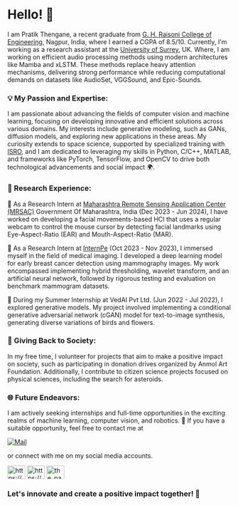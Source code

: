 <h1 align=>Hello! 👋</h1>

I am Pratik Thengane, a recent graduate from [G. H. Raisoni College of Engineering](https://ghrce.raisoni.net/), Nagpur, India, where I earned a CGPA of 8.5/10. Currently, I'm working as a research assistant at the [University of Surrey](https://www.surrey.ac.uk/), UK. Where, I am working on efficient audio processing methods using modern architectures like Mamba and xLSTM. These methods replace heavy attention mechanisms, delivering strong performance while reducing computational demands on datasets like AudioSet, VGGSound, and Epic-Sounds.

### 💡 My Passion and Expertise:
I am passionate about advancing the fields of computer vision and machine learning, focusing on developing innovative and efficient solutions across various domains. My interests include generative modeling, such as GANs, diffusion models, and exploring new applications in these areas. My curiosity extends to space science, supported by specialized training with [ISRO](https://www.isro.gov.in/), and I am dedicated to leveraging my skills in Python, C/C++, MATLAB, and frameworks like PyTorch, TensorFlow, and OpenCV to drive both technological advancements and social impact 🌍.


### 🔭 Research Experience:
🌟 As a Research Intern at [Maharashtra Remote Sensing Application Center (MRSAC)](https://mrsac.gov.in/MRSAC/) Government Of Maharashtra, India (Dec 2023 - Jun 2024), I have worked on developing a facial movements-based HCI that uses a regular webcam to control the mouse cursor by detecting facial landmarks using Eye-Aspect-Ratio (EAR) and Mouth-Aspect-Ratio (MAR).

🌟 As a Research Intern at [InternPe](https://internpe.in/) (Oct 2023 - Nov 2023), I immersed myself in the field of medical imaging. I developed a deep learning model for early breast cancer detection using mammography images. My work encompassed implementing hybrid thresholding, wavelet transform, and an artificial neural network, followed by rigorous testing and evaluation on benchmark mammogram datasets.

🌟 During my Summer Internship at VedAI Pvt Ltd. (Jun 2022 - Jul 2022), I explored generative models. My project involved implementing a conditional generative adversarial network (cGAN) model for text-to-image synthesis, generating diverse variations of birds and flowers.

### 💖 Giving Back to Society:
In my free time, I volunteer for projects that aim to make a positive impact on society, such as participating in donation drives organized by Anmol Art Foundation. Additionally, I contribute to citizen science projects focused on physical sciences, including the search for asteroids.

### 🌐 Future Endeavors:
I am actively seeking internships and full-time opportunities in the exciting realms of machine learning, computer vision, and robotics. 🚀 If you have a suitable opportunity, feel free to contact me at 

[![Mail](https://img.shields.io/badge/Email-%23.svg?style=for-the-badge&logo=mail&logoColor=white)](mailto:pratik.thengane.ex@ghrce.raisoni.net) 

or connect with me on my social media accounts.

<p align="left">
<a href="https://www.linkedin.com/in/pratikthengane" target="blank"><img align="center" src="https://raw.githubusercontent.com/rahuldkjain/github-profile-readme-generator/master/src/images/icons/Social/linked-in-alt.svg" alt="https://www.linkedin.com/in/pratikthengane" height="30" width="40" /></a>
<a href="https://www.facebook.com/pratik.thengane/" target="blank"><img align="center" src="https://raw.githubusercontent.com/rahuldkjain/github-profile-readme-generator/master/src/images/icons/Social/facebook.svg" alt="https://www.facebook.com/pratik.thengane/" height="30" width="40" /></a>
<a href="https://www.instagram.com/the_patrik.2216/?igsh=bmlhdTdvamN2NXJh" target="blank"><img align="center" src="https://raw.githubusercontent.com/rahuldkjain/github-profile-readme-generator/master/src/images/icons/Social/instagram.svg" alt="the_patrik.2216" height="30" width="40" /></a>
</p>

### Let's innovate and create a positive impact together! 🌟


